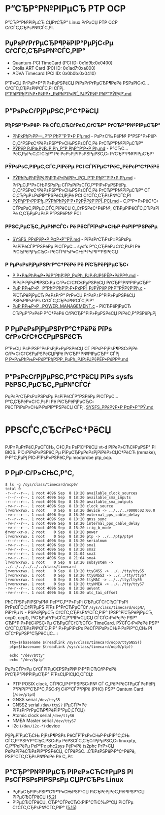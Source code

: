 ﻿# Р”СЂР°Р№РІРµСЂ PTP OCP

Р”СЂР°Р№РІРµСЂ СЏРґСЂР° Linux РґР»СЏ PTP OCP СѓСЃС‚СЂРѕР№СЃС‚РІ.

## РџРѕРґРґРµСЂР¶РёРІР°РµРјС‹Рµ СѓСЃС‚СЂРѕР№СЃС‚РІР°

- Quantum-PCI TimeCard (PCI ID: 0x1d9b:0x0400)
- Orolia ART Card (PCI ID: 0x1ad7:0xa000)
- ADVA Timecard (PCI ID: 0x0b0b:0x0410)

Р”Р»СЏ РґРѕР±Р°РІР»РµРЅРёСЏ РїРѕРґРґРµСЂР¶РєРё РЅРѕРІС‹С… СѓСЃС‚СЂРѕР№СЃС‚РІ СЃРј. [Р”РћР‘РђР’Р›Р•РќРР•_РќРћР’Р«РҐ_РЈРЎРўР РћР™РЎРўР’.md](Р”РћР‘РђР’Р›Р•РќРР•_РќРћР’Р«РҐ_РЈРЎРўР РћР™РЎРўР’.md)

## Р”РѕРєСѓРјРµРЅС‚Р°С†РёСЏ

### РђРЅР°Р»РёР· Рё СЃС‚СЂСѓРєС‚СѓСЂР° РґСЂР°Р№РІРµСЂР°
- [РђРќРђР›РР—_Р”Р РђР™Р’Р•Р Рђ.md](РђРќРђР›РР—_Р”Р РђР™Р’Р•Р Рђ.md) - РѕР±С‰РёР№ Р°РЅР°Р»РёР· С„СѓРЅРєС†РёРѕРЅР°Р»СЊРЅРѕСЃС‚Рё РґСЂР°Р№РІРµСЂР°
- [РЎРўР РЈРљРўРЈР Рђ_Р”Р РђР™Р’Р•Р Рђ.md](РЎРўР РЈРљРўРЈР Рђ_Р”Р РђР™Р’Р•Р Рђ.md) - Р°СЂС…РёС‚РµРєС‚СѓСЂР° Рё РєРѕРјРїРѕРЅРµРЅС‚С‹ РґСЂР°Р№РІРµСЂР°

### РЎРѕРѕС‚РІРµС‚СЃС‚РІРёРµ PCI СЃРїРµС†РёС„РёРєР°С†РёРё
- [РЎРћРџРћРЎРўРђР’Р›Р•РќРР•_PCI_Р”Р РђР™Р’Р•Р Рђ.md](РЎРћРџРћРЎРўРђР’Р›Р•РќРР•_PCI_Р”Р РђР™Р’Р•Р Рђ.md) - РґРµС‚Р°Р»СЊРЅРѕРµ СЃРѕРїРѕСЃС‚Р°РІР»РµРЅРёРµ С„СѓРЅРєС†РёРѕРЅР°Р»СЊРЅРѕСЃС‚Рё РґСЂР°Р№РІРµСЂР° СЃ С‚СЂРµР±РѕРІР°РЅРёСЏРјРё PCI СѓСЃС‚СЂРѕР№СЃС‚РІ
- [РўРђР‘Р›РР¦Рђ_РЎРћРћРўР’Р•РўРЎРўР’РРЇ_PCI.md](РўРђР‘Р›РР¦Рђ_РЎРћРћРўР’Р•РўРЎРўР’РРЇ_PCI.md) - С‚Р°Р±Р»РёС†С‹ СЃРѕРѕС‚РІРµС‚СЃС‚РІРёСЏ С„СѓРЅРєС†РёР№, СЂРµРіРёСЃС‚СЂРѕРІ Рё С‚СЂРµР±РѕРІР°РЅРёР№ PCI

### РРЅС‚РµСЂС„РµР№СЃС‹ Рё РёСЃРїРѕР»СЊР·РѕРІР°РЅРёРµ
- [SYSFS_РРќРўР•Р Р¤Р•Р™РЎ.md](SYSFS_РРќРўР•Р Р¤Р•Р™РЎ.md) - РїРѕРґСЂРѕР±РЅРѕРµ РѕРїРёСЃР°РЅРёРµ РІСЃРµС… sysfs Р°С‚СЂРёР±СѓС‚РѕРІ Рё РїСЂРёРјРµСЂС‹ РёСЃРїРѕР»СЊР·РѕРІР°РЅРёСЏ

### Р РµРєРѕРјРµРЅРґР°С†РёРё Рё РїСЂРёРјРµСЂС‹
- [Р Р•РљРћРњР•РќР”РђР¦РР_РџРћ_РЈР›РЈР§РЁР•РќРР®.md](Р Р•РљРћРњР•РќР”РђР¦РР_РџРћ_РЈР›РЈР§РЁР•РќРР®.md) - РІРѕР·РјРѕР¶РЅС‹Рµ СѓР»СѓС‡С€РµРЅРёСЏ РґСЂР°Р№РІРµСЂР°
- [РџР РРњР•Р _Р”РћР‘РђР’Р›Р•РќРРЇ_РЈРЎРўР РћР™РЎРўР’Рђ.c](РџР РРњР•Р _Р”РћР‘РђР’Р›Р•РќРРЇ_РЈРЎРўР РћР™РЎРўР’Рђ.c) - РїСЂРёРјРµСЂ РєРѕРґР° РґР»СЏ РґРѕР±Р°РІР»РµРЅРёСЏ РЅРѕРІРѕРіРѕ СѓСЃС‚СЂРѕР№СЃС‚РІР°
- [РџР РРњР•Р _POWER_MANAGEMENT.c](РџР РРњР•Р _POWER_MANAGEMENT.c) - РїСЂРёРјРµСЂ СЂРµР°Р»РёР·Р°С†РёРё СѓРїСЂР°РІР»РµРЅРёСЏ РїРёС‚Р°РЅРёРµРј

## Р РµРєРѕРјРµРЅРґР°С†РёРё РїРѕ СѓР»СѓС‡С€РµРЅРёСЋ
Р”Р»СЏ РѕР·РЅР°РєРѕРјР»РµРЅРёСЏ СЃ РІРѕР·РјРѕР¶РЅС‹РјРё СѓР»СѓС‡С€РµРЅРёСЏРјРё РґСЂР°Р№РІРµСЂР° СЃРј. [Р Р•РљРћРњР•РќР”РђР¦РР_РџРћ_РЈР›РЈР§РЁР•РќРР®.md](Р Р•РљРћРњР•РќР”РђР¦РР_РџРћ_РЈР›РЈР§РЁР•РќРР®.md)

## Р”РѕРєСѓРјРµРЅС‚Р°С†РёСЏ РїРѕ sysfs РёРЅС‚РµСЂС„РµР№СЃСѓ
РџРѕРґСЂРѕР±РЅРѕРµ РѕРїРёСЃР°РЅРёРµ РІСЃРµС… Р°С‚СЂРёР±СѓС‚РѕРІ Рё РїСЂРёРјРµСЂС‹ РёСЃРїРѕР»СЊР·РѕРІР°РЅРёСЏ СЃРј. [SYSFS_РРќРўР•Р Р¤Р•Р™РЎ.md](SYSFS_РРќРўР•Р Р¤Р•Р™РЎ.md)

# РРЅСЃС‚СЂСѓРєС†РёСЏ
РЈР±РµРґРёС‚РµСЃСЊ, С‡С‚Рѕ РѕРїС†РёСЏ vt-d РІРєР»СЋС‡РµРЅР° РІ BIOS.
Р’С‹РїРѕР»РЅРёС‚Рµ РїРµСЂРµРєРѕРјРїРёР»СЏС†РёСЋ (remake), Р·Р°С‚РµРј РІС‹РїРѕР»РЅРёС‚Рµ modprobe ptp_ocp.

## Р РµР·СѓР»СЊС‚Р°С‚
```
$ ls -g /sys/class/timecard/ocp0/
total 0
-r--r--r--. 1 root 4096 Sep  8 18:20 available_clock_sources
-r--r--r--. 1 root 4096 Sep  8 18:20 available_sma_inputs
-r--r--r--. 1 root 4096 Sep  8 18:20 available_sma_outputs
-rw-r--r--. 1 root 4096 Sep  8 18:20 clock_source
lrwxrwxrwx. 1 root    0 Sep  8 18:20 device -> ../../../0000:02:00.0
-rw-r--r--. 1 root 4096 Sep  8 18:20 external_pps_cable_delay
-r--r--r--. 1 root 4096 Sep  8 18:20 gnss_sync
-rw-r--r--. 1 root 4096 Sep  8 18:20 internal_pps_cable_delay
-rw-r--r--. 1 root 4096 Sep  8 18:20 irig_b_mode
drwxr-xr-x. 2 root    0 Sep  8 18:20 power
lrwxrwxrwx. 1 root    0 Sep  8 18:20 ptp -> ../../ptp/ptp4
-r--r--r--. 1 root 4096 Sep  8 18:20 serialnum
-rw-r--r--. 1 root 4096 Sep  8 18:20 sma1
-rw-r--r--. 1 root 4096 Sep  8 18:20 sma2
-rw-r--r--. 1 root 4096 Sep  8 21:04 sma3
-rw-r--r--. 1 root 4096 Sep  8 21:04 sma4
lrwxrwxrwx. 1 root    0 Sep  8 18:20 subsystem -> ../../../../../../class/timecard
lrwxrwxrwx. 1 root    0 Sep  8 18:20 ttyGNSS -> ../../tty/ttyS5
lrwxrwxrwx. 1 root    0 Sep  8 18:20 ttyGNSS2 -> ../../tty/ttyS?
lrwxrwxrwx. 1 root    0 Sep  8 18:20 ttyMAC -> ../../tty/ttyS6
lrwxrwxrwx. 1 root    0 Sep  8 18:20 ttyNMEA -> ../../tty/ttyS7
-rw-r--r--. 1 root 4096 Sep  8 18:20 uevent
-rw-r--r--. 1 root 4096 Sep  8 18:20 utc_tai_offset
```

РћСЃРЅРѕРІРЅРѕР№ РєР°С‚Р°Р»РѕРі СЂРµСЃСѓСЂСЃРѕРІ РґРѕСЃС‚СѓРїРµРЅ РїРѕ Р°РґСЂРµСЃСѓ `/sys/class/timecard/ocpN/`, РіРґРµ N - РЅРѕРјРµСЂ СѓСЃС‚СЂРѕР№СЃС‚РІР° (РЅР°РїСЂРёРјРµСЂ, ocp0, ocp1), РїСЂРµРґРѕСЃС‚Р°РІР»СЏСЏ СЃСЃС‹Р»РєРё РЅР° СЂР°Р·Р»РёС‡РЅС‹Рµ СЂРµСЃСѓСЂСЃС‹ TimeCard. РЎСЃС‹Р»РєРё РЅР° СѓСЃС‚СЂРѕР№СЃС‚РІР° Р»РµРіРєРѕ РёСЃРїРѕР»СЊР·РѕРІР°С‚СЊ РІ СЃС†РµРЅР°СЂРёСЏС…:

```
  tty=$(basename $(readlink /sys/class/timecard/ocp0/ttyGNSS))
  ptp=$(basename $(readlink /sys/class/timecard/ocp0/ptp))

  echo "/dev/$tty"
  echo "/dev/$ptp"
```

РџРѕСЃР»Рµ СѓСЃРїРµС€РЅРѕР№ Р·Р°РіСЂСѓР·РєРё РґСЂР°Р№РІРµСЂР° РїРѕСЏРІСЏС‚СЃСЏ:
* PTP POSIX clock, СЃРІСЏР·Р°РЅРЅС‹Р№ СЃ С„РёР·РёС‡РµСЃРєРёРј Р°РїРїР°СЂР°С‚РЅС‹Рј С‡Р°СЃР°РјРё (PHC) РЅР° Qantum Card  (`/dev/ptp4`) 
* GNSS serial `/dev/ttyS5`
* GNSS2 serial `/dev/ttyS?` (РµСЃР»Рё РїРѕРґРґРµСЂР¶РёРІР°РµС‚СЃСЏ)
* Atomic clock serial `/dev/ttyS6`
* NMEA Master serial `/dev/ttyS7`
* i2c (`/dev/i2c-*`) device

РўРµРїРµСЂСЊ РјРѕР¶РЅРѕ РёСЃРїРѕР»СЊР·РѕРІР°С‚СЊ СЃС‚Р°РЅРґР°СЂС‚РЅС‹Рµ РёРЅСЃС‚СЂСѓРјРµРЅС‚С‹ linuxptp, С‚Р°РєРёРµ РєР°Рє phc2sys РёР»Рё ts2phc РґР»СЏ РєРѕРїРёСЂРѕРІР°РЅРёСЏ, СЃРёРЅС…СЂРѕРЅРёР·Р°С†РёРё, РЅР°СЃС‚СЂРѕР№РєРё Рё С‚.Рґ. 

## Р”СЂР°Р№РІРµСЂ РІРєР»СЋС‡РµРЅ РІ РѕСЃРЅРѕРІРЅРѕРµ СЏРґСЂРѕ Linux
* РџРµСЂРІРѕРЅР°С‡Р°Р»СЊРЅР°СЏ РїСЂРёРјРёС‚РёРІРЅР°СЏ РІРµСЂСЃРёСЏ ([5.2](https://git.kernel.org/pub/scm/linux/kernel/git/netdev/net-next.git/commit/?id=a7e1abad13f3f0366ee625831fecda2b603cdc17))
* Р’РµСЂСЃРёСЏ, СЂР°СЃРєСЂС‹РІР°СЋС‰Р°СЏ РІСЃРµ СѓСЃС‚СЂРѕР№СЃС‚РІР° ([5.15](https://git.kernel.org/pub/scm/linux/kernel/git/torvalds/linux.git/commit/?id=773bda96492153e11d21eb63ac814669b51fc701)) 

